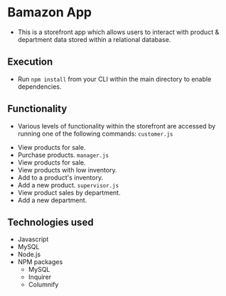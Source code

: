 # Bamazon App
* This is a storefront app which allows users to interact with product & department data stored within a relational database.

## Execution
* Run `npm install` from your CLI within the main directory to enable dependencies.

## Functionality
* Various levels of functionality within the storefront are accessed by running one of the following commands:
`customer.js`
- View products for sale.
- Purchase products.
`manager.js`
- View products for sale.
- View products with low inventory.
- Add to a product's inventory.
- Add a new product.
`supervisor.js`
- View product sales by department.
- Add a new department.


## Technologies used
* Javascript
* MySQL
* Node.js
* NPM packages 
  - MySQL
  - Inquirer
  - Columnify
  